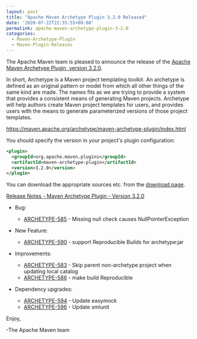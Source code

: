```yaml
---
layout: post
title: "Apache Maven Archetype Plugin 3.2.0 Released"
date: '2020-07-22T22:35:55+00:00'
permalink: apache-maven-archetype-plugin-3-2-0
categories:
  - Maven-Archetype-Plugin
  - Maven-Plugin-Releases
---
```

The Apache Maven team is pleased to announce the release of the
[Apache Maven Archetype Plugin, version 3.2.0](https://maven.apache.org/archetype/maven-archetype-plugin/).

In short, Archetype is a Maven project templating toolkit. An archetype is defined as an original pattern or model from which all other things of the same kind are made. The names fits as we are trying to provide a system that provides a consistent means of generating Maven projects. Archetype will help authors create Maven project templates for users, and provides users with the means to generate parameterized versions of those project templates.

https://maven.apache.org/archetype/maven-archetype-plugin/index.html

You should specify the version in your project's plugin configuration:

```xml
<plugin>
  <groupId>org.apache.maven.plugins</groupId>
  <artifactId>maven-archetype-plugin</artifactId>
  <version>3.2.0</version>
</plugin>
```

You can download the appropriate sources etc. from the [download page](https://maven.apache.org/plugins/maven-archetype-plugin/download.cgi).

<!-- more -->

[Release Notes - Maven Archetype Plugin - Version 3.2.0](https://issues.apache.org/jira/secure/ReleaseNote.jspa?projectId=12317122&version=12346641)

* Bug:

    * [ARCHETYPE-585](https://issues.apache.org/jira/browse/ARCHETYPE-585) - Missing null check causes NullPointerException

* New Feature:

    * [ARCHETYPE-590](https://issues.apache.org/jira/browse/ARCHETYPE-590) - support Reproducible Builds for archetype:jar

* Improvements:

    * [ARCHETYPE-583](https://issues.apache.org/jira/browse/ARCHETYPE-583) - Skip parent non-archetype project when updating local catalog
    * [ARCHETYPE-586](https://issues.apache.org/jira/browse/ARCHETYPE-586) - make build Reproducible

* Dependency upgrades:

    * [ARCHETYPE-594](https://issues.apache.org/jira/browse/ARCHETYPE-594) - Update easymock
    * [ARCHETYPE-596](https://issues.apache.org/jira/browse/ARCHETYPE-596) - Update xmlunit

Enjoy,

-The Apache Maven team
